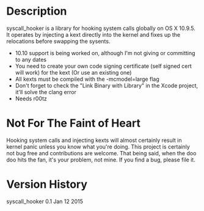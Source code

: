 Description
==============
syscall_hooker is a library for hooking system calls globally on OS X 10.9.5. It operates by injecting a kext directly into the kernel and fixes up the relocations before swapping the sysents. 

* 10.10 support is being worked on, although I'm not giving or committing to any dates
* You need to create your own code signing certificate (self signed cert will work) for the kext (Or use an existing one)
* All kexts must be compiled with the -mcmodel=large flag
* Don't forget to check the "Link Binary with Library" in the Xcode project, it'll solve the clang error
* Needs r00tz

Not For The Faint of Heart
==============
Hooking system calls and injecting kexts will almost certainly result in kernel panic unless you know what you're doing. This project is certainly not bug free and contributions are welcome. That being said, when the doo doo hits the fan, it's your problem, not mine. If you find a bug, please file it.

Version History
==============
syscall_hooker 0.1 Jan 12 2015
